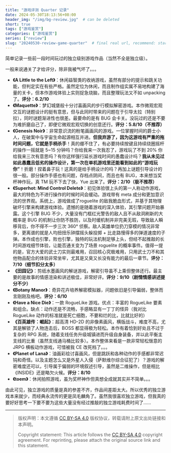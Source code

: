 ```yaml
---
title: "游戏评测 Quarter 记录"
date: 2024-05-30T18:13:56+08:00
header_img: "/img/bg-review.jpg"  # can be deleted
short: true
tags: ["游戏鉴赏"]
categories: ["游戏鉴赏"]
series: ["review"]
slug: "20240530-review-game-quarter"  # final real url, recommend: start by date, follow lower case words with hyphen splitter. E.g., `20230316-text-title`
---
```


简单记录一些前一段时间玩过的独立级别游戏作品（当然不全是独立级）。

一般来说通关了才给评分，除非我被气坏了。。。

* **《A Little to the Left》**：休闲益智类的收纳游戏，虽然有部分的提示和跳关功能，但判定实在有些严格。虽然定位为休闲，而且制作组实属不易地构建了海量的关卡，但本作游戏体验上实则捉急烧脑，而且整理玩法又不如 unpacking 了。**评分：6.2/10**
* **《Maquette》**：梦幻城堡般十分讨喜画风的步行模拟解密游戏。本作微观宏观交互的谜题设计的挺有意思，但与此同时带来的问题在于引导太拉（特别拉），同时谜题渐进性也很差。最要命的是有 BUG 会卡关。没玩过的还是不要为难折磨自己了，即便它微观宏观切换的创意还行。**评分：5.8/10（不推荐）**
* **《Genesis Noir》**：非常意识流的粉笔画画风的游戏。一位掌握时间的爵士小人，在破案中与宇宙生命起源相互并进。**但我弃游了，因为这游戏有严重的拖时间问题，它就是手柄杀手**！真的绷不住了，有必要持续按键且持续绕圈摇杆的操作一摇就是 5~15 分钟吗？你给我来一次我忍了，游戏玩了不到 20% 你给我来三次有意思吗？有你这样强行延长游戏时间的愚蠢设计吗？**我从未见过如此愚蠢且低劣的操作设计，第一次在单机游戏里还能看到如此的“游戏玩你”**！折磨！捏着鼻子玩！这真的是给手柄设计的吗？再加上谜题引导设计的很一般。部分操作手感也有问题，存档点阴间，而且也有 BUG，本来想当奖杯神作玩，真 TM 玩不下去了快，Yue 出来了。**评分：2/10（极不推荐）**
* **《Superhot: Mind Control Delete》**：初见体验很上头的第一人称动作游戏，最大的特色为不进行操作的时候时间会缓动。游戏带有 meta 成分和更加意识流的世界观。系统上，游戏做成了roguelite 的敌我脆血形式，并基于其物理破坏引擎来构建游戏体验。遗憾的是随着游戏的深入体验，其引擎问题开始暴露。这个引擎 BUG 不少，大量没有门框红光警告的敌人且不从敌洞刷新的大概率是 BUG 的机制让你防不胜防，以及时缓机制并非完美无瑕，导致敌人瞬移背后，你不得不一步三次 360° 侦察。敌人英雄单位扔刀穿模的情况非常多，更离谱的就是人均扭扭乐钟摆摇头躲投掷 + 比走路慢得多的弹道速度的子弹。本作成也引擎，败也引擎，独特的玩法机制足够上头，但经不起推敲的长时间游戏细节体验，让能否通关变为了场景 roguelite 的概率事件。值得一提的是，官方大爱的武士刀实则最难用，召回核心究极难用，只用武士刀不和其他物品配合的体验非常坐牢，尤其是又臭又长没有能力的最后一章节。**评分：7/10（细节扣分太多）**
* **《田园记》**：剪纸水墨画风的解谜游戏，解密引导虽不上乘但整体还行。最主要的是故事的情感渲染和讲述极佳，非常好评。**评分：9/10（剧情情感讲述提分不少）**
* **《Botany Manor》**：奇异花卉培养解密模拟器，问题依旧是引导偏弱，整体而言刚刚及格吧。**评分：6/10**
* **《Have a Nice Die》**：一款 RogueLike 游戏。优点：丰富的 RogueLike 要素和组合。缺点：动作还是不流畅，手感略显有一丁丁的怪异（我对比 RogueLike 动作的标准就是死亡细胞，不要和烂的比，比就比好的）
* **《百英雄传：崛起》**：超高清 HD-2D 的非像素画风，横版战斗，难度不高，尤其是解锁了人物连击后，BOSS 都显得极为轻松。本作有着恰到好处且不过于复杂的 RPG 系统，随着支线任务升级城镇进而升级自身装备，并以此平衡主支线的比重（虽然支线通马桶比较多）。本作整体来看是一款非常轻松惬意的 JRPG 横板动作游戏，可惜被我 CE 改死档了。。。
* **《Planet of Lana》**：油画彩绘讨喜画风，但是跳跃和各种动作的手感都非常迟钝和奇怪。以及主题怎么又是外星人入侵（萨默维尔综合征犯了）？游戏的解密难度还可以，引导属于偏弱的环境叙述引导，虽然是二维操作，但是相比《INSIDE》还是略欠火候。**评分：8/10**
* **《toem》**：休闲拍照游戏，虽为奖杯神作但真想全成就其实并不简单。。。

由此可见，独立游戏的质量是真的参差不齐，作品间差距太大。所以优秀的独立游戏本来就少，而经典永流传的更是凤毛麟角了。虽然我很喜欢独立游戏，但我真的要好好思考一下要不要为这些大量没有经过推敲的独立游戏耗费时间了……

---

> 版权声明：本文遵循 [CC BY-SA 4.0](https://creativecommons.org/licenses/by-sa/4.0/deed.zh) 版权协议，转载请附上原文出处链接和本声明。
>
> Copyright statement: This article follows the [CC BY-SA 4.0](https://creativecommons.org/licenses/by-sa/4.0/deed.en) copyright agreement. For reprinting, please attach the original source link and this statement.
